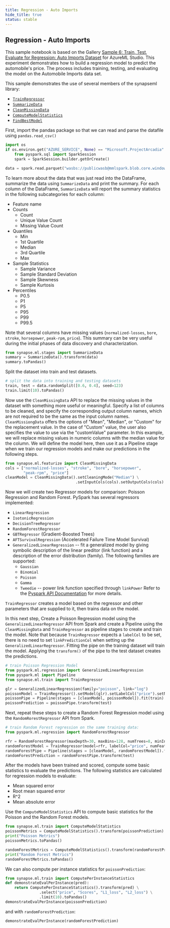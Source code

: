 ```yaml
---
title: Regression - Auto Imports
hide_title: true
status: stable
---
```

## Regression - Auto Imports

This sample notebook is based on the Gallery [Sample 6: Train, Test, Evaluate
for Regression: Auto Imports
Dataset](https://gallery.cortanaintelligence.com/Experiment/670fbfc40c4f44438bfe72e47432ae7a)
for AzureML Studio.  This experiment demonstrates how to build a regression
model to predict the automobile's price.  The process includes training, testing,
and evaluating the model on the Automobile Imports data set.

This sample demonstrates the use of several members of the synapseml library:
- [`TrainRegressor`
  ](https://mmlspark.blob.core.windows.net/docs/0.9.0/pyspark/mmlspark.train.html?#module-mmlspark.train.TrainRegressor)
- [`SummarizeData`
  ](https://mmlspark.blob.core.windows.net/docs/0.9.0/pyspark/mmlspark.stages.html?#module-mmlspark.stages.SummarizeData)
- [`CleanMissingData`
  ](https://mmlspark.blob.core.windows.net/docs/0.9.0/pyspark/mmlspark.featurize.html?#module-mmlspark.featurize.CleanMissingData)
- [`ComputeModelStatistics`
  ](https://mmlspark.blob.core.windows.net/docs/0.9.0/pyspark/mmlspark.train.html?#module-mmlspark.train.ComputeModelStatistics)
- [`FindBestModel`
  ](https://mmlspark.blob.core.windows.net/docs/0.9.0/pyspark/mmlspark.automl.html?#module-mmlspark.automl.FindBestModel)

First, import the pandas package so that we can read and parse the datafile
using `pandas.read_csv()`


```python
import os
if os.environ.get("AZURE_SERVICE", None) == "Microsoft.ProjectArcadia":
    from pyspark.sql import SparkSession
    spark = SparkSession.builder.getOrCreate()
```


```python
data = spark.read.parquet("wasbs://publicwasb@mmlspark.blob.core.windows.net/AutomobilePriceRaw.parquet")

```

To learn more about the data that was just read into the DataFrame,
summarize the data using `SummarizeData` and print the summary.  For each
column of the DataFrame, `SummarizeData` will report the summary statistics
in the following subcategories for each column:
* Feature name
* Counts
  - Count
  - Unique Value Count
  - Missing Value Count
* Quantiles
  - Min
  - 1st Quartile
  - Median
  - 3rd Quartile
  - Max
* Sample Statistics
  - Sample Variance
  - Sample Standard Deviation
  - Sample Skewness
  - Sample Kurtosis
* Percentiles
  - P0.5
  - P1
  - P5
  - P95
  - P99
  - P99.5

Note that several columns have missing values (`normalized-losses`, `bore`,
`stroke`, `horsepower`, `peak-rpm`, `price`).  This summary can be very
useful during the initial phases of data discovery and characterization.


```python
from synapse.ml.stages import SummarizeData
summary = SummarizeData().transform(data)
summary.toPandas()
```

Split the dataset into train and test datasets.


```python
# split the data into training and testing datasets
train, test = data.randomSplit([0.6, 0.4], seed=123)
train.limit(10).toPandas()
```

Now use the `CleanMissingData` API to replace the missing values in the
dataset with something more useful or meaningful.  Specify a list of columns
to be cleaned, and specify the corresponding output column names, which are
not required to be the same as the input column names. `CleanMissiongData`
offers the options of "Mean", "Median", or "Custom" for the replacement
value.  In the case of "Custom" value, the user also specifies the value to
use via the "customValue" parameter.  In this example, we will replace
missing values in numeric columns with the median value for the column.  We
will define the model here, then use it as a Pipeline stage when we train our
regression models and make our predictions in the following steps.


```python
from synapse.ml.featurize import CleanMissingData
cols = ["normalized-losses", "stroke", "bore", "horsepower",
        "peak-rpm", "price"]
cleanModel = CleanMissingData().setCleaningMode("Median") \
                               .setInputCols(cols).setOutputCols(cols)
```

Now we will create two Regressor models for comparison: Poisson Regression
and Random Forest.  PySpark has several regressors implemented:
* `LinearRegression`
* `IsotonicRegression`
* `DecisionTreeRegressor`
* `RandomForestRegressor`
* `GBTRegressor` (Gradient-Boosted Trees)
* `AFTSurvivalRegression` (Accelerated Failure Time Model Survival)
* `GeneralizedLinearRegression` -- fit a generalized model by giving symbolic
  description of the linear preditor (link function) and a description of the
  error distribution (family).  The following families are supported:
  - `Gaussian`
  - `Binomial`
  - `Poisson`
  - `Gamma`
  - `Tweedie` -- power link function specified through `linkPower`
Refer to the
[Pyspark API Documentation](http://spark.apache.org/docs/latest/api/python/)
for more details.

`TrainRegressor` creates a model based on the regressor and other parameters
that are supplied to it, then trains data on the model.

In this next step, Create a Poisson Regression model using the
`GeneralizedLinearRegressor` API from Spark and create a Pipeline using the
`CleanMissingData` and `TrainRegressor` as pipeline stages to create and
train the model.  Note that because `TrainRegressor` expects a `labelCol` to
be set, there is no need to set `linkPredictionCol` when setting up the
`GeneralizedLinearRegressor`.  Fitting the pipe on the training dataset will
train the model.  Applying the `transform()` of the pipe to the test dataset
creates the predictions.


```python
# train Poisson Regression Model
from pyspark.ml.regression import GeneralizedLinearRegression
from pyspark.ml import Pipeline
from synapse.ml.train import TrainRegressor

glr = GeneralizedLinearRegression(family="poisson", link="log")
poissonModel = TrainRegressor().setModel(glr).setLabelCol("price").setNumFeatures(256)
poissonPipe = Pipeline(stages = [cleanModel, poissonModel]).fit(train)
poissonPrediction = poissonPipe.transform(test)
```

Next, repeat these steps to create a Random Forest Regression model using the
`RandomRorestRegressor` API from Spark.


```python
# train Random Forest regression on the same training data:
from pyspark.ml.regression import RandomForestRegressor

rfr = RandomForestRegressor(maxDepth=30, maxBins=128, numTrees=8, minInstancesPerNode=1)
randomForestModel = TrainRegressor(model=rfr, labelCol="price", numFeatures=256).fit(train)
randomForestPipe = Pipeline(stages = [cleanModel, randomForestModel]).fit(train)
randomForestPrediction = randomForestPipe.transform(test)
```

After the models have been trained and scored, compute some basic statistics
to evaluate the predictions.  The following statistics are calculated for
regression models to evaluate:
* Mean squared error
* Root mean squared error
* R^2
* Mean absolute error

Use the `ComputeModelStatistics` API to compute basic statistics for
the Poisson and the Random Forest models.


```python
from synapse.ml.train import ComputeModelStatistics
poissonMetrics = ComputeModelStatistics().transform(poissonPrediction)
print("Poisson Metrics")
poissonMetrics.toPandas()
```


```python
randomForestMetrics = ComputeModelStatistics().transform(randomForestPrediction)
print("Random Forest Metrics")
randomForestMetrics.toPandas()
```

We can also compute per instance statistics for `poissonPrediction`:


```python
from synapse.ml.train import ComputePerInstanceStatistics
def demonstrateEvalPerInstance(pred):
    return ComputePerInstanceStatistics().transform(pred) \
               .select("price", "Scores", "L1_loss", "L2_loss") \
               .limit(10).toPandas()
demonstrateEvalPerInstance(poissonPrediction)
```

and with `randomForestPrediction`:


```python
demonstrateEvalPerInstance(randomForestPrediction)
```
